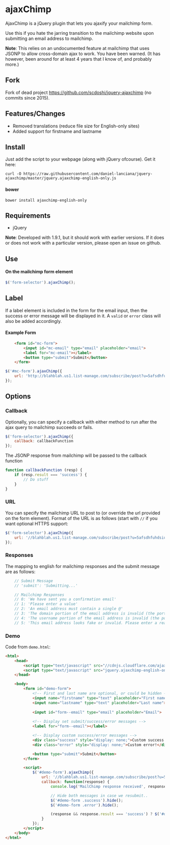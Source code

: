 # ajaxChimp

AjaxChimp is a jQuery plugin that lets you ajaxify your mailchimp form.

Use this if you hate the jarring transition to the mailchimp website upon submitting an email address to mailchimp.

**Note**: This relies on an undocumented feature at mailchimp that uses JSONP to allow cross-domain ajax to work. You have been warned. (It has however, been around for at least 4 years that I know of, and probably more.)

## Fork

Fork of dead project https://github.com/scdoshi/jquery-ajaxchimp (no commits since 2015).

## Features/Changes

* Removed translations (reduce file size for English-only sites)
* Added support for firstname and lastname

## Install

Just add the script to your webpage (along with jQuery ofcourse). Get it here:

```
curl -O https://raw.githubusercontent.com/daniel-lanciana/jquery-ajaxchimp/master/jquery.ajaxchimp-english-only.js
```

#### bower

```
bower install ajaxchimp-english-only
```


## Requirements

* jQuery

**Note**: Developed with 1.9.1, but it should work with earlier versions. If it does or does not work with a particular version, please open an issue on github.

## Use

#### On the mailchimp form element

```js
$('form-selector').ajaxChimp();
```

## Label

If a label element is included in the form for the email input, then the success or error message will be displayed in it. A `valid` or `error` class will also be added accordingly.

#### Example Form

```html
    <form id="mc-form">
        <input id="mc-email" type="email" placeholder="email">
        <label for="mc-email"></label>
        <button type="submit">Submit</button>
    </form>
```

```js
$('#mc-form').ajaxChimp({
    url: 'http://blahblah.us1.list-manage.com/subscribe/post?u=5afsdhfuhdsiufdba6f8802&id=4djhfdsh9'
});
```


## Options

### Callback

Optionally, you can specify a callback with either method to run after the
ajax query to mailchimp succeeds or fails.

```js
$('form-selector').ajaxChimp({
    callback: callbackFunction
});
```

The JSONP response from mailchimp will be passed to the callback function

```js
function callbackFunction (resp) {
    if (resp.result === 'success') {
        // Do stuff
    }
}
```

### URL

You can specify the mailchimp URL to post to (or override the url provided on the form element). Format of the URL is as follows (start with `//` if you want optional HTTPS support:

```js
$('form-selector').ajaxChimp({
    url: '//blahblah.us1.list-manage.com/subscribe/post?u=5afsdhfuhdsiufdba6f8802&id=4djhfdsh99f'
});
```

### Responses

The mapping to english for mailchimp responses and the submit message are as follows:

```js
    // Submit Message
    // 'submit': 'Submitting...'

    // Mailchimp Responses
    // 0: 'We have sent you a confirmation email'
    // 1: 'Please enter a value'
    // 2: 'An email address must contain a single @'
    // 3: 'The domain portion of the email address is invalid (the portion after the @: )'
    // 4: 'The username portion of the email address is invalid (the portion before the @: )'
    // 5: 'This email address looks fake or invalid. Please enter a real email address'

```

### Demo

Code from `demo.html`:

```html
<html>
	<head>
		<script type="text/javascript" src="//cdnjs.cloudflare.com/ajax/libs/jquery/3.3.1/jquery.min.js"></script>
		<script type="text/javascript" src="jquery.ajaxchimp-english-only.js"></script>
	</head>	

	<body>
		<form id="demo-form">
			<!-- First and last name are optional, or could be hidden -->
		    <input name="firstname" type="text" placeholder="First name">
		    <input name="lastname" type="text" placeholder="Last name">
		    
		    <input id="form--email" type="email" placeholder="Email">
		    
		    <!-- Display set submit/success/error messages -->
		    <label for="form--email"></label>

			<!-- Display custom success/error messages -->
		    <div class="success" style="display: none;">Custom success!</div>
		    <div class="error" style="display: none;">Custom error!</div>

		    <button type="submit">Submit</button>
		</form>

		<script>
			$('#demo-form').ajaxChimp({
			    url: '//blahblah.us1.list-manage.com/subscribe/post?u=5afsdhfuhdsiufdba6f8802&id=4djhfdsh99f',
			    callback: function(response) {
					console.log('MailChimp response received', response);

					// Hide both messages in case we resubmit..
					$('#demo-form .success').hide();
					$('#demo-form .error').hide();

		    		(response && response.result === 'success') ? $('#demo-form .success').show() : $('#demo-form .error').show();
			    }
			});
		</script>
	</body>
</html>
```
